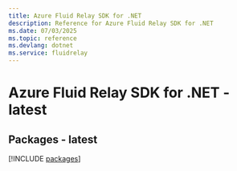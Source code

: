 ```yaml
---
title: Azure Fluid Relay SDK for .NET
description: Reference for Azure Fluid Relay SDK for .NET
ms.date: 07/03/2025
ms.topic: reference
ms.devlang: dotnet
ms.service: fluidrelay
---
```

# Azure Fluid Relay SDK for .NET - latest
## Packages - latest
[!INCLUDE [packages](fluid-relay-index.md)]